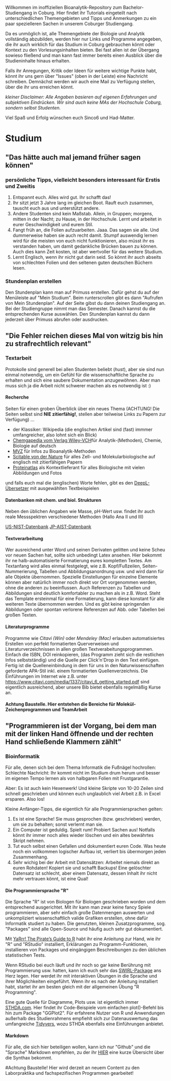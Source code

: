 Willkommen im inoffiziellen Bioanalytik-Repository zum Bachelor-Studiengang in Coburg.
Hier findet ihr Tutorials eingeteilt nach unterschiedlichen Themengebieten und 
Tipps und Anmerkungen zu ein paar spezielleren Sachen in unserem Coburger Studiengang.

Da es unmöglich ist, alle Themengebiete der Biologie und Analytik vollständig abzubilden, 
werden hier nur Links und Programme angegeben, die ihr auch wirklich für das Studium in Coburg 
gebrauchen könnt oder Kontext zu den Vorlesungsinhalten bieten. 
Bei fast allen ist der Übergang sowieso fließend und man kann fast immer 
bereits einen Ausblick über die Studieninhalte hinaus erhalten. 

Falls ihr Anregungen, Kritik oder Ideen für weitere wichtige Punkte habt, könnt ihr uns gern über  "Issues" (oben in der Leiste) eine Nachricht schreiben. Demnächst werden wir auch eine Mail zu Verfügung stellen, über die ihr uns erreichen könnt.

_kleiner Disclaimer: Alle Angaben basieren auf eigenen Erfahrungen und subjektiven Eindrücken. Wir sind auch keine MAs der Hochschule Coburg, sondern selbst Studenten._

Viel Spaß und Erfolg wünschen euch Sinco6 und Had-Matter.

# Studium

## "Das hätte auch mal jemand früher sagen können"
### persönliche Tipps, vielleicht besonders interessant für Erstis und Zweitis

1. Entspannt euch. Alles wird gut. Ihr schafft das!
2. Ihr sitzt jetzt 3 Jahre lang im gleichen Boot. Rauft euch zusammen, tauscht euch aus und unterstützt andere. 
3. Andere Studenten sind kein Maßstab. Allein, in Gruppen; morgens, mitten in der Nacht; zu Hause, in der Hochschule. Lernt und arbeitet in eurer Geschwindigkeit und eurem Stil. 
4. Fangt früh an, die Folien aufzuarbeiten. Jaaa. Das sagen sie alle. Und dummerweise haben sie auch recht damit. Stumpf auswendig lernen wird für die meisten von euch nicht funktionieren, also müsst ihr es verstanden haben, um damit gedankliche Brücken bauen zu können. Auch dies kann Zeit kosten, ist aber wertvoller für das weitere Studium. 
5. Lernt Englisch, wenn ihr nicht gut darin seid. So könnt ihr auch abseits von schlechten Folien und den seltenen guten deutschen Büchern lesen.

### Stundenplan erstellen

Den Stundenplan kann man auf Primuss erstellen. Dafür gehst du auf der Menüleiste auf "Mein Studium". Beim runterscrollen gibt es dann "Aufrufen von Mein Stundenplan".
Auf der Seite gibst du dann deinen Studiengang an. Bei der Studiengruppe nimmt man das Semester. Danach kannst du die entsprechenden Kurse auswählen. Den Stundenplan kannst du dann jederzeit über Primuss abrufen oder ausdrucken.

## "Die Fehler reichen dieses Mal von witzig bis hin zu strafrechtlich relevant"
### Textarbeit

Protokolle sind generell bei allen Studenten beliebt (*hust*), aber sie sind nun einmal notwendig, um ein Gefühl für die wissenschaftliche Sprache zu erhalten und sich eine saubere Dokumentation anzugewöhnen.
Aber man muss sich ja die Arbeit nicht schwerer machen als es notwendig ist :)

#### Recherche

Seiten für einen groben Überblick über ein neues Thema (ACHTUNG! Die Seiten selbst sind **NIE zitierfähig!**, stellen aber teilweise Links zu Papern zur Verfügung) ... 
- der Klassiker: Wikipedia (die englischen Artikel sind (fast) immmer umfangreicher, also lohnt sich ein Blick) 
- [Chemgapedia vom Verlag Wiley-VCH](www.chemgapedia.de "Chemgapedia")für Analytik-(Methoden), Chemie, Biologie auf deutsch 
- [MVZ](https://www.medizinische-genetik.de/index.php?id=methoden "MVZ Martinsried GmbH") für Infos zu Bioanalytik-Methoden
- [Scitable von der Nature](https://www.nature.com/scitable/topics/ "Scitable auf Nature Education") für alles Zell- und Molekularbiologische auf englisch mit zitierfähigen Papern
- [Proteinatlas](https://www.proteinatlas.org/ "proteinatlas.org/") als Kontextlieferant für alles Biologische mit vielen Abbildungen und Fotos

und falls euch mal die (englischen) Worte fehlen, gibt es den [DeepL-Übersetzer](https://www.deepl.com/de/translator "DeepL-Translator") mit ausgewählten Textbeispielen

#### Datenbanken mit chem. und biol. Strukturen

Neben den üblichen Angaben wie Masse, pH-Wert usw. findet ihr auch reale Messspektren verschiedener Methoden (Hallo Ana II und III)

[US-NIST-Datenbank](https://webbook.nist.gov/chemistry/ "NIST")
[JP-AIST-Datenbank](https://sdbs.db.aist.go.jp/sdbs/cgi-bin/cre_index.cgi "AIST") 

#### Textverarbeitung
Wer ausreichend unter Word und seinen Derivaten gelitten und keine Scheu vor neuen Sachen hat, sollte sich unbedingt Latex ansehen.
Hier bekommt ihr ne halb-automatisierte Formatierung eures kompletten Textes. Am Textanfang wird alles einmal festgelegt, wie z.B. Kopf/Fußzeilen, Seiten-Nummerierung, Tabellen und Abbildungsanordnung usw. und wird dann für alle Objekte übernommen. Spezielle Einstellungen für einzelne Elemente können aber natürlich immer noch direkt vor Ort vorgenommen werden, ohne die anderen zu beeinflussen. Auch Referenzen zu Tabellen und Abbildungen sind deutlich komfortabler zu machen als in z.B. Word.
Steht das Template ersteinmal für eine Formatierung, kann diese konstant für alle weiteren Texte übernommen werden. 
Und es gibt keine springenden Abbildungen oder spontan verlorene Referenzen auf Abb. oder Tabellen bei großen Texten.

#### Literaturprogramme
Programme wie *Citavi (Win)* oder *Mendeley (Mac)* erlauben automatisiertes Erstellen von perfekt formatierten Querverweisen und Literaturverzeichnissen in allen großen Textverabeitungsprogrammen. Einfach die ISBN, DOI reinkopieren, (das Programm zieht sich die restlichen Infos selbstständig) und die Quelle per Click'n'Drop in den Text einfügen. Fertig ist die Quelleneinbindung in dem für uns in den Naturwissenschaften geforderte APA-Stil inkl. einem formatierten Quellenverzeichnis. Die Einführungen im Internet wie z.B. unter https://www.citavi.com/media/1337/citavi_6_getting_started.pdf sind eigentlich ausreichend, aber unsere Bib bietet  ebenfalls regelmäßig Kurse an. 

#### Achtung Baustelle. Hier entstehen die Bereiche für Molekül-Zeichenprogrammen und TeamArbeit
<!--
#### Zeichenprogramm für Moleküle

https://www.acdlabs.com/resources/freeware/chemsketch/ \
ChemDraw 

#### Teamarbeit

StudySMARTER \
Github \
Microsoft Office Online 

-->
## "Programmieren ist der Vorgang, bei dem man mit der linken Hand öffnende und der rechten Hand schließende Klammern zählt"
### Bioinformatik

Für alle, denen sich bei dem Thema Informatik die Fußnägel hochrollen:
Schlechte Nachricht: Ihr kommt nicht im Studium drum herum und besser im eigenen Tempo lernen als von halbgaren Folien mit Frustgarantie. 

Aber: Es ist auch kein Hexenwerk! Und kleine Skripte von 10-20 Zeilen sind schnell geschrieben und können euch unglaublich viel Arbeit z.B. in Excel ersparen. Also los!

Kleine Anfänger-Tipps, die eigentlich für alle Programmiersprachen gelten:

1. Es ist eine Sprache! Sie muss gesprochen (bzw. geschrieben) werden, um sie zu behalten; sonst verlernt man sie.
2. Ein Computer ist geduldig. Spielt rum! Probiert Sachen aus! Notfalls könnt ihr immer noch alles wieder löschen und ein altes bewährtes Skript nehmen.
3. Tut euch selbst einen Gefallen und dokumentiert euren Code. Was heute noch ein vollkommen logischer Aufbau ist, verliert bis übermorgen jeden Zusammenhang.
4. Sehr wichig bei der Arbeit mit Datensätzen: Arbeitet niemals direkt an euren Rohdaten! Kopiert sie und schafft Backups! Eine gelöschter Datensatz ist schlecht, aber einem Datensatz, dessen Inhalt ihr nicht mehr vertrauen könnt, ist eine Qual!



#### Die Programmiersprache "R"

Die Sprache "R" ist von Biologen für Biologen geschrieben worden und dem entsprechend ausgerichtet. Mit ihr kann man zwar keine fancy Spiele programmieren, aber sehr einfach große Datenmengen auswerten und unkompliziert wissenschaftlich valide Grafiken erstellen, ohne dafür Informatik studiert zu haben. Die genutzten, kleinen Zusatzprogramme, sog. "Packages" sind alle Open-Source und häufig auch sehr gut dokumentiert.

Mit [YaRrr! The Pirate’s Guide to R](https://bookdown.org/ndphillips/YaRrr/ "YaRrr! The Pirate’s Guide to R") habt ihr eine Anleitung zur Hand, wie ihr "R" und "RStudio" installiert, Erklärungen zu Programm-Funktionen, installieren von Packages und eingängigen Beschreibungen zu den üblichen statistischen Tests.

Wenn RStudio bei euch läuft und ihr noch so gar keine Berührung mit Programmierung usw. hatten, kann ich euch sehr das [SWIRL-Package](https://swirlstats.com/students.html "Installationanleitung zu SWIRL") ans Herz legen. Hier werdet ihr mit interaktiven Übungen in die Sprache und ihrer Möglichkeiten eingeführt. Wenn ihr es nach der Anleitung installiert habt, startet ihr am besten gleich mit der allgemeinen Übung "R Programming".

Eine gute Quelle für Diagramme, Plots usw. ist eigentlich immer [STHDA.com](www.sthda.com/english/wiki/data-visualization "STHDA.com"). Hier findet ihr Code-Beispiele vom einfachen plot()-Befehl bis hin zum Package "GGPlot2". Für erfahrene Nutzer von R und Anwendungen außerhalb des Studienrahmens empfiehlt sich zur Datenauswertung das umfangreiche [Tidyvers](www.tidyverse.org "tidyverse.org"), wozu STHDA ebenfalls eine Einführungen anbietet.

<!--- dieser Teil ist derzeit auskommentiert, weil eigentlich nicht nötig fürs BioA-Studium, also rausschmeißen?
#### Python


Hier fehlt noch eine wissende Person im Projekt! Also wenn jemand mit Python Erfahrung hat und gute Tutorials oder Tipps auf Lager hat, darf sich gern beteiligen.
Unter der Adresse http://rosalind.info/problems/list-view/?location=python-village gibt es eine Einführung, zu denen aber noch keine Erfahrungswerte vorliegen.

#### Rosalind

[Rosalind](http://rosalind.info/problems/locations/) ist die perfekte Anlaufstelle, um seine Programmierskills anzuwenden und zu erweitern. Die Wahl der Sprache steht euch hierbei komplett frei! In der Stronghold erwarten euch Aufgaben mit schrittweise ansteigendem Schwierigkeitsgrad von "Zähle alle Basen in der Sequenz" bis zu "Multi-DNA-Alignments" oder Auswertung einer MS-Profils für die Peptid-Analyse. In der Armory gibt es Übungen mit bereits existierenden Programmen und in der Algorithmik-Sektion könnt ihr euch etwas am mathematischen Ansatz der Probleme versuchen.

alles was zu Python und Rosalind bis hier geschrieben war wird derzeit nicht angezeigt -->

#### Markdown

Für alle, die sich hier beteiligen wollen, kann ich nur "Github" und die "Sprache" Markdown empfehlen, zu der ihr [HIER](https://github.com/adam-p/markdown-here/wiki/Markdown-Cheatsheet "Markdown Cheat-Sheet") eine kurze Übersicht über die Synthax bekommt.

#Achtung Baustelle! Hier wird derzeit an neuem Content zu den Laborpraktika und fachspezifischen Programmen gearbeitet!
<!---# Laborpraktika

- Pisst die TAs nicht an 
- Hinweise in den Kits 



# Fachspezifische Programme und Websites
## Proteinanalyik 


### ImageLab von BioRad
### Protein-Strukturviewer 

PyMol, RasWin

### Statistik

STHDA

which plot for your data https://www.data-to-viz.com/

-->








